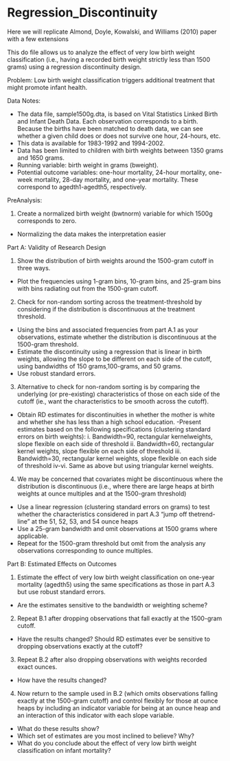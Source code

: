 # Regression_Discontinuity
Here we will replicate Almond, Doyle, Kowalski, and Williams (2010) paper with a few extensions

This do file allows us to analyze the effect of very low birth weight classification (i.e., having a
recorded birth weight strictly less than 1500 grams) using a regression discontinuity design. 

Problem: Low birth weight classification triggers additional treatment that might promote infant health.

Data Notes:
- The data file, sample1500g.dta, is based on Vital Statistics Linked Birth and Infant
Death Data. Each observation corresponds to a birth. Because the births have been matched to
death data, we can see whether a given child does or does not survive one hour, 24-hours, etc.
- This data is available for 1983-1992 and 1994-2002.
- Data has been limited to children with birth weights between 1350 grams and 1650 grams.
- Running variable: birth weight in grams (bweight).  
- Potential outcome variables: one-hour mortality, 24-hour mortality, one-week mortality, 28-day
mortality, and one-year mortality. These correspond to agedth1-agedth5, respectively.

PreAnalysis:
1) Create a normalized birth weight (bwtnorm) variable for which 1500g corresponds to zero.
- Normalizing the data makes the interpretation easier

Part A: Validity of Research Design
1) Show the distribution of birth weights around the 1500-gram cutoff in three ways. 
- Plot the frequencies using 1-gram bins, 10-gram bins, and 25-gram bins with bins radiating out from the
1500-gram cutoff.
2) Check for non-random sorting across the treatment-threshold by considering if the distribution is discontinuous at the treatment threshold. 
- Using the bins and associated frequencies from part A.1 as your observations, estimate whether the distribution is discontinuous at the 1500-gram threshold. 
- Estimate the discontinuity using a regression that is linear in birth weights, allowing the slope to be different on each side of the cutoff, using bandwidths of 150 grams,100-grams, and 50 grams. 
- Use robust standard errors. 
3) Alternative to check for non-random sorting is by comparing the underlying (or pre-existing) characteristics of those on each side of the cutoff (ie., want the characteristics to be smooth across the cutoff).
- Obtain RD estimates for discontinuities in whether the mother is white and whether she has less
than a high school education. 
-Present estimates based on the following specifications (clustering standard errors on birth weights): 
i. Bandwidth=90, rectangular kernelweights, slope flexible on each side of threshold 
ii. Bandwidth=60, rectangular kernel weights, slope flexible on each side of threshold 
iii. Bandwidth=30, rectangular kernel weights, slope flexible on each side of threshold 
iv-vi. Same as above but using triangular kernel weights.
4) We may be concerned that covariates might be discontinuous where the distribution is discontinuous (i.e., where there are large heaps at birth weights at ounce multiples and at the 1500-gram threshold) 
- Use a linear regression (clustering standard errors on grams) to test whether the characteristics considered in part A.3 “jump off thetrend-line” at the 51, 52, 53, and 54 ounce heaps
- Use a 25-gram bandwidth and omit observations at 1500 grams where applicable. 
- Repeat for the 1500-gram threshold but omit from the analysis any observations corresponding to ounce multiples.

Part B: Estimated Effects on Outcomes
1) Estimate the effect of very low birth weight classification on one-year mortality (agedth5) using
the same specifications as those in part A.3 but use robust standard errors. 
- Are the estimates sensitive to the bandwidth or weighting scheme?
2) Repeat B.1 after dropping observations that fall exactly at the 1500-gram cutoff. 
- Have the results changed? Should RD estimates ever be sensitive to dropping observations exactly at the cutoff?
3. Repeat B.2 after also dropping observations with weights recorded exact ounces. 
- How have the results changed?
4. Now return to the sample used in B.2 (which omits observations falling exactly at the 1500-gram
cutoff) and control flexibly for those at ounce heaps by including an indicator variable for being
at an ounce heap and an interaction of this indicator with each slope variable. 
- What do these results show?
- Which set of estimates are you most inclined to believe? Why? 
- What do you conclude about the effect of very low birth weight classification on infant mortality?

